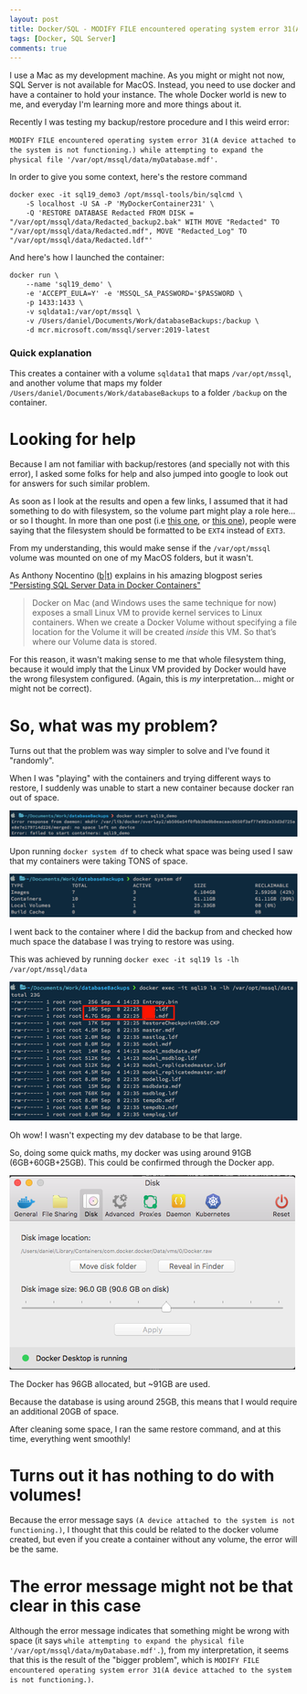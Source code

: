 ```yaml
---
layout: post
title: Docker/SQL - MODIFY FILE encountered operating system error 31(A device attached to the system is not functioning.) while attempting to expand the physical file
tags: [Docker, SQL Server]
comments: true
---
```


I use a Mac as my development machine. As you might or might not now, SQL Server is not available for MacOS. Instead, you need to use docker and have a container to hold your instance.
The whole Docker world is new to me, and everyday I'm learning more and more things about it.

Recently I was testing my backup/restore procedure and I this weird error:

`MODIFY FILE encountered operating system error 31(A device attached to the system is not functioning.) while attempting to expand the physical file '/var/opt/mssql/data/myDatabase.mdf'.`

In order to give you some context, here's the restore command


```
docker exec -it sql19_demo3 /opt/mssql-tools/bin/sqlcmd \
	-S localhost -U SA -P 'MyDockerContainer231' \
	-Q 'RESTORE DATABASE Redacted FROM DISK = "/var/opt/mssql/data/Redacted_backup2.bak" WITH MOVE "Redacted" TO "/var/opt/mssql/data/Redacted.mdf", MOVE "Redacted_Log" TO "/var/opt/mssql/data/Redacted.ldf"'

```

And here's how I launched the container:

```
docker run \
    --name 'sql19_demo' \
    -e 'ACCEPT_EULA=Y' -e 'MSSQL_SA_PASSWORD='$PASSWORD \
    -p 1433:1433 \
    -v sqldata1:/var/opt/mssql \
	-v /Users/daniel/Documents/Work/databaseBackups:/backup \
    -d mcr.microsoft.com/mssql/server:2019-latest
```
### Quick explanation
This creates a container with a volume `sqldata1` that maps `/var/opt/mssql`, and another volume that maps my folder `/Users/daniel/Documents/Work/databaseBackups` to a folder `/backup` on the container.

# Looking for help
Because I am not familiar with backup/restores (and specially not with this error), I asked some folks for help and also jumped into google to look out for answers for such similar problem.

As soon as I look at the results and open a few links, I assumed that it had something to do with filesystem, so the volume part might play a role here... or so I thought.
In more than one post (i.e [this one](https://dba.stackexchange.com/questions/190654/sql-server-2017-linux-cu1-modify-file-encountered-operating-system-error-31), or [this one](https://github.com/Microsoft/mssql-docker/issues/180)), people were saying that the filesystem should be formatted to be `EXT4` instead of `EXT3`.

From my understanding, this would make sense if the `/var/opt/mssql` volume was mounted on one of my MacOS folders, but it wasn't.

As Anthony Nocentino ([b](http://www.centinosystems.com/blog/)\|[t](https://twitter.com/nocentino)) explains in his amazing blogpost series ["Persisting SQL Server Data in Docker Containers"](http://www.centinosystems.com/blog/sql/persisting-sql-server-data-in-docker-containers-part-1/)

>Docker on Mac (and Windows uses the same technique for now) exposes a small Linux VM to provide kernel services to Linux containers. When we create a Docker Volume without specifying a file location for the Volume it will be created *inside* this VM. So that’s where our Volume data is stored.

For this reason, it wasn't making sense to me that whole filesystem thing, because it would imply that the Linux VM provided by Docker would have the wrong filesystem configured. (Again, this is _my_ interpretation... might or might not be correct).

# So, what was my problem?

Turns out that the problem was way simpler to solve and I've found it "randomly".

When I was "playing" with the containers and trying different ways to restore, I suddenly was unable to start a new container because docker ran out of space.

![out of space](/img/MODIFY_FILE_encountered_operating_system_error_31(A_device_attached_to_the_system_is_not_functioning.)_while_attempting_to_expand_the_physical_file/out_of_space.png)

Upon running `docker system df` to check what space was being used I saw that my containers were taking TONS of space.

![docker system df](/img/MODIFY_FILE_encountered_operating_system_error_31(A_device_attached_to_the_system_is_not_functioning.)_while_attempting_to_expand_the_physical_file/docker_system_df.png)

I went back to the container where I did the backup from  and checked how much space the database I was trying to restore was using.

This was achieved by running `docker exec -it sql19 ls -lh /var/opt/mssql/data`

![database space](/img/MODIFY_FILE_encountered_operating_system_error_31(A_device_attached_to_the_system_is_not_functioning.)_while_attempting_to_expand_the_physical_file/database_space.png)

Oh wow! I wasn't expecting my dev database to be that large.

So, doing some quick maths, my docker was using around 91GB (6GB+60GB+25GB). This could be confirmed through the Docker app.

![docker app](/img/MODIFY_FILE_encountered_operating_system_error_31(A_device_attached_to_the_system_is_not_functioning.)_while_attempting_to_expand_the_physical_file/docker_app.png)

The Docker has 96GB allocated, but ~91GB are used.

Because the database is using around 25GB, this means that I would require an additional 20GB of space.

After cleaning some space, I ran the same restore command, and at this time, everything went smoothly!

# Turns out it has nothing to do with volumes!

Because the error message says `(A device attached to the system is not functioning.)`, I thought that this could be related to the docker volume created, but even if you create a container without any volume, the error will be the same.

# The error message might not be that clear in this case

Although the error message indicates that something might be wrong with space (it says `while attempting to expand the physical file '/var/opt/mssql/data/myDatabase.mdf'.`), from my interpretation, it seems that this is the result of the "bigger problem", which is `MODIFY FILE encountered operating system error 31(A device attached to the system is not functioning.)`.






